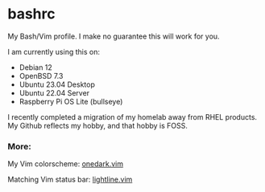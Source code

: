 # bashrc
My Bash/Vim profile. I make no guarantee this will work for you.

I am currently using this on:
- Debian 12
- OpenBSD 7.3
- Ubuntu 23.04 Desktop
- Ubuntu 22.04 Server
- Raspberry Pi OS Lite (bullseye)

I recently completed a migration of my homelab away from RHEL products.
My Github reflects my hobby, and that hobby is FOSS.

### More:
My Vim colorscheme:
<a href="https://github.com/joshdick/onedark.vim">onedark.vim</a>

Matching Vim status bar:
<a href="https://github.com/itchyny/lightline.vim">lightline.vim</a>
